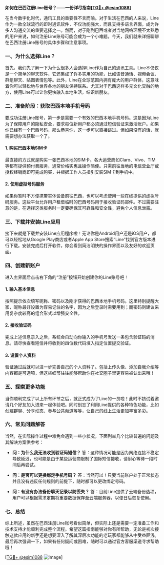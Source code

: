 **如何在巴西注册Line账号？——一份详尽指南[[TG💪+ @esim1088](https://t.me/s/esim1088)]**

在当今数字化时代，通讯工具的重要性不言而喻。对于生活在巴西的人来说，Line作为一款全球流行的即时通讯软件，不仅功能强大，而且支持多语言界面，成为许多人沟通交流的重要选择之一。然而，对于刚到巴西或者对当地网络环境不太熟悉的用户来说，如何注册Line账号可能会成为一个小难题。今天，我们就来详细聊聊在巴西注册Line账号的具体步骤和注意事项。

### 一、为什么选择Line？

首先，我们先了解一下为什么很多人会选择Line作为自己的通讯工具。Line不仅仅是一个简单的聊天软件，它还集成了许多实用的功能，比如语音通话、视频会议、群组聊天、贴图表情包等。此外，Line在全球范围内拥有庞大的用户群体，这意味着你可以轻松地与世界各地的朋友保持联系。尤其对于巴西这样多元文化交融的地方，使用Line可以让你更快融入本地生活，结识新朋友。

### 二、准备阶段：获取巴西本地手机号码

要成功注册Line账号，第一步是需要一个有效的巴西本地手机号码。这是因为Line为了保障用户的隐私安全，要求每位新用户都必须通过短信验证来激活账户。如果你已经有一个巴西号码，那么恭喜你，这一步可以直接跳过。但如果没有的话，就需要想办法获取一个了。

#### 1. 购买巴西本地SIM卡
最直接的方式就是购买一张巴西本地的SIM卡。各大运营商如Claro、Vivo、TIM等都有提供预付费服务，通常价格实惠且操作简便。只需前往当地的电信营业厅或授权经销商即可完成购买，并根据工作人员指引安装SIM卡到手机中。

#### 2. 使用虚拟号码服务
如果你暂时不方便携带实体设备前往巴西，也可以考虑使用一些在线提供的虚拟号码服务。这些平台允许用户租借临时的巴西号码用于接收验证码邮件。不过需要注意的是，在选择这类服务时一定要确保其可靠性和安全性，避免个人信息泄露。

### 三、下载并安装Line应用

接下来就是下载并安装Line应用程序啦！无论你是Android用户还是iOS用户，都可以轻松地从Google Play商店或者Apple App Store搜索“Line”找到官方版本进行下载。安装完成后打开软件，你会看到简洁明快的操作界面以及友好的欢迎页面。

### 四、创建新账户

进入主界面后点击右下角的“注册”按钮开始创建你的Line账号吧！

#### 1. 输入基本信息
按照提示依次填写昵称、密码以及刚才获得的巴西本地手机号码。这里特别提醒大家，昵称最好设置为容易记住的名字，因为之后登录时需要用到；而密码则建议采用复杂度较高的组合形式以增强安全性。

#### 2. 接收验证码
完成上述信息录入之后，系统会自动向你输入的手机号发送一条包含验证码的消息。请尽快查看短信并将收到的四位数代码填入指定位置提交验证。

#### 3. 设置个人资料
验证通过后就可以进一步完善自己的个人资料了。包括上传头像、添加自我介绍等内容都是可选项，但这些细节往往能够帮助你在社交圈子里更容易被认出来哦！

### 五、探索更多功能

当你顺利完成了以上所有环节之后，就正式成为了Line的一员啦！此时不妨试着邀请几个好友加入进来一起体验吧。同时别忘了利用Line提供的各种特色功能，比如创建群聊、分享动态、参与公共频道等等，让自己的线上生活更加丰富多彩。

### 六、常见问题解答

当然，在实际操作过程中难免会遇到一些小状况，下面列举几个比较普遍的问题及其解决方案供参考：

- **问：为什么我无法收到验证码短信？**
  答：这种情况可能是因为网络连接不稳定导致延迟，也可能是由于某些运营商限制了国际短信接收，请耐心等待一段时间后再尝试。
  
- **问：是否可以更换绑定手机号码？**
  答：当然可以！只要当前账户处于正常状态并且没有违反任何规则的前提下，随时都可以更改绑定号码。

- **问：有没有办法备份聊天记录以防丢失？**
  答：目前Line提供了云端备份选项，用户可以根据需求定期将重要数据保存至云端服务器，以便日后恢复使用。

### 七、总结

综上所述，虽然在巴西注册Line账号看似简单，但实际上还是需要一定准备工作和技术支持才能顺利完成整个流程。希望这篇指南能够对你有所帮助，无论是初次接触这款应用的新手还是想要深入了解其深层次功能的老玩家都能够从中受益匪浅。最后再次强调一下，如果有任何疑问或困难，随时可以通过官方客服渠道寻求帮助哦！

[[TG💪+ @esim1088](https://t.me/s/esim1088) ![Image](https://i.postimg.cc/4NQfJmqS/Snipaste-2025-05-13-00-14-12.png)]